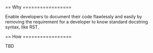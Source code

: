 == Why =================

Enable developers to document their code flawlessly and easily by removing the requirement for a developer to know standard docstring syntax, like RST.

== How =================

TBD


